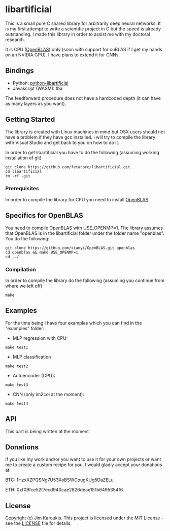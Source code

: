 # libartificial

This is a small pure C shared library for arbitrarily deep neural networks. It is my first attempt to write a scientific project in C but the speed is already outstanding. I made this library in order to assist me with my doctoral research.

It is CPU ([OpenBLAS](https://github.com/xianyi/OpenBLAS)) only (soon with support for cuBLAS if I get my hands on an NVIDIA GPU). I have plans to extend it for CNNs.

## Bindings

- Python: [python-libartificial](https://github.com/fetacore/python-libartificial)
- Javascript (WASM): tba

The feedforward procedure does not have a hardcoded depth (it can have as many layers as you want).

## Getting Started

The library is created with Linux machines in mind but OSX users should not have a problem if they have gcc installed.
I will try to compile the library with Visual Studio and get back to you on how to do it.

In order to get libartificial you have to do the following (assuming working installation of git)

```
git clone https://github.com/fetacore/libartificial.git
cd libartificial
rm -rf .git
```

### Prerequisites

In order to compile the library for CPU you need to install [OpenBLAS](https://github.com/xianyi/OpenBLAS).

## Specifics for OpenBLAS

You need to compile OpenBLAS with USE_OPENMP=1. The library assumes that OpenBLAS is in the libartificial folder under the folder name "openblas".
You do the following:

```
git clone https://github.com/xianyi/OpenBLAS.git openblas
cd openblas && make USE_OPENMP=1
cd ../

```

### Compilation

In order to compile the library do the following (assuming you continue from where we left off)

```
make
```

## Examples

For the time being I have four examples which you can find in the "examples" folder:
- MLP regression with CPU:

```
make test1
```

- MLP classification

```
make test2
```

- Autoencoder (CPU):

```
make test3
```

- CNN (only im2col at the moment):

```
make test4
```

## API

This part is being written at the moment

## Donations

If you like my work and/or you want to use it for your own projects or want me to create a custom recipe for you, I would gladly accept your donations at:

BTC: 1HzxXZPQSNg7U53XoBSWCpugKUg5DaZELu

ETH: 0xf09fce52f7ecd940cae2826deae151b6495354f6

## License

Copyright (c) Jim Karoukis.
This project is licensed under the MIT License - see the [LICENSE](LICENSE) file for details.
